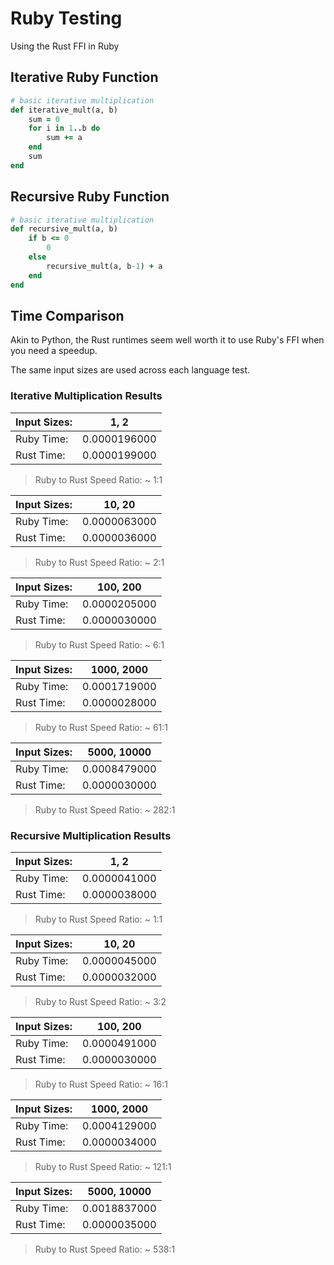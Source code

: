 # Ruby Testing

Using the Rust FFI in Ruby

## Iterative Ruby Function

```ruby
# basic iterative multiplication
def iterative_mult(a, b)
    sum = 0
    for i in 1..b do
        sum += a
    end
    sum
end
```

## Recursive Ruby Function

```ruby
# basic iterative multiplication
def recursive_mult(a, b)
    if b <= 0
        0
    else
        recursive_mult(a, b-1) + a
    end
end
```

## Time Comparison

Akin to Python, the Rust runtimes seem well worth it to use Ruby's FFI when you need a speedup.

The same input sizes are used across each language test.

### Iterative Multiplication Results

|Input Sizes: |     1, 2    |
|     ---     |     ---     |
|Ruby Time:   | 0.0000196000|
|Rust Time:   | 0.0000199000|

> Ruby to Rust Speed Ratio: ~ 1:1

|Input Sizes: |    10, 20   |
|     ---     |     ---     |
|Ruby Time:   | 0.0000063000|
|Rust Time:   | 0.0000036000|

> Ruby to Rust Speed Ratio: ~ 2:1

|Input Sizes: |   100, 200  |
|     ---     |     ---     |
|Ruby Time:   | 0.0000205000|
|Rust Time:   | 0.0000030000|

> Ruby to Rust Speed Ratio: ~ 6:1

|Input Sizes: |  1000, 2000 |
|     ---     |     ---     |
|Ruby Time:   | 0.0001719000|
|Rust Time:   | 0.0000028000|

> Ruby to Rust Speed Ratio: ~ 61:1

|Input Sizes: |  5000, 10000|
|     ---     |     ---     |
|Ruby Time:   | 0.0008479000|
|Rust Time:   | 0.0000030000|

> Ruby to Rust Speed Ratio: ~ 282:1

### Recursive Multiplication Results

|Input Sizes: |     1, 2    |
|     ---     |     ---     |
|Ruby Time:   | 0.0000041000|
|Rust Time:   | 0.0000038000|

> Ruby to Rust Speed Ratio: ~ 1:1

|Input Sizes: |    10, 20   |
|     ---     |     ---     |
|Ruby Time:   | 0.0000045000|
|Rust Time:   | 0.0000032000|

> Ruby to Rust Speed Ratio: ~ 3:2

|Input Sizes: |   100, 200  |
|     ---     |     ---     |
|Ruby Time:   | 0.0000491000|
|Rust Time:   | 0.0000030000|

> Ruby to Rust Speed Ratio: ~ 16:1

|Input Sizes: |  1000, 2000 |
|     ---     |     ---     |
|Ruby Time:   | 0.0004129000|
|Rust Time:   | 0.0000034000|

> Ruby to Rust Speed Ratio: ~ 121:1

|Input Sizes: |  5000, 10000|
|     ---     |     ---     |
|Ruby Time:   | 0.0018837000|
|Rust Time:   | 0.0000035000|

> Ruby to Rust Speed Ratio: ~ 538:1

